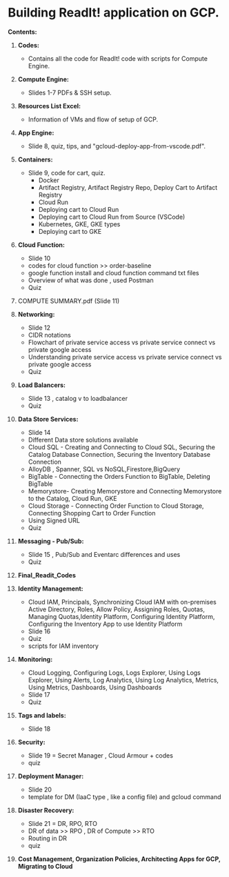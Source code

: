 Building ReadIt! application on GCP. 
=====================================================================
         
**Contents:**

1. **Codes:**
   - Contains all the code for ReadIt! code with scripts for Compute Engine.

2. **Compute Engine:**
   - Slides 1-7 PDFs & SSH setup.

3. **Resources List Excel:**
   - Information of VMs and flow of setup of GCP.

4. **App Engine:**
   - Slide 8, quiz, tips, and "gcloud-deploy-app-from-vscode.pdf".

5. **Containers:**
   - Slide 9, code for cart, quiz.
     - Docker
     - Artifact Registry, Artifact Registry Repo, Deploy Cart to Artifact Registry
     - Cloud Run
     - Deploying cart to Cloud Run
     - Deploying cart to Cloud Run from Source (VSCode)
     - Kubernetes, GKE, GKE types
     - Deploying cart to GKE

6. **Cloud Function:**
   - Slide 10
   - codes for cloud function >> order-baseline
   - google function install and cloud function command txt files
   - Overview of what was done , used Postman
   - Quiz

7. COMPUTE SUMMARY.pdf (Slide 11)

8. **Networking:**
   - Slide 12
   - CIDR notations
   - Flowchart of private service access vs private service connect vs private google access
   - Understanding private service access vs private service connect vs private google access
   - Quiz

9. **Load Balancers:**
   - Slide 13 , catalog v to loadbalancer
   - Quiz

9. **Data Store Services:**
   - Slide 14
   - Different Data store solutions available
   - Cloud SQL - Creating and Connecting to Cloud SQL, Securing the Catalog Database Connection, Securing the Inventory Database Connection
   - AlloyDB , Spanner, SQL vs NoSQL,Firestore,BigQuery
   - BigTable - Connecting the Orders Function to BigTable, Deleting BigTable
   - Memorystore- Creating Memorystore and Connecting Memorystore to the Catalog, Cloud Run, GKE 
   - Cloud Storage - Connecting Order Function to Cloud Storage, Connecting Shopping Cart to Order Function
   - Using Signed URL
   - Quiz

10. **Messaging - Pub/Sub:**
    - Slide 15 , Pub/Sub and Eventarc differences and uses
    - Quiz

11. **Final_Readit_Codes**

12. **Identity Management:**
    - Cloud IAM, Principals, Synchronizing Cloud IAM with on-premises Active Directory, Roles, Allow Policy, Assigning Roles, Quotas, Managing Quotas,Identity Platform, Configuring Identity Platform, Configuring the Inventory App to use Identity Platform
    - Slide 16
    - Quiz
    - scripts for IAM inventory

13. **Monitoring:**
    - Cloud Logging, Configuring Logs, Logs Explorer, Using Logs Explorer, Using Alerts, Log Analytics, Using Log Analytics, Metrics, Using Metrics, Dashboards, Using Dashboards
    - Slide 17
    - Quiz

14. **Tags and labels:**
    - Slide 18

15. **Security:**
    - Slide 19 = Secret Manager , Cloud Armour + codes
    - quiz
   
16. **Deployment Manager:**
    - Slide 20 
    - template for DM (IaaC type , like a config file) and gcloud command

17. **Disaster Recovery:**
    - Slide 21 = DR, RPO, RTO
    - DR of data >> RPO , DR of Compute >> RTO
    - Routing in DR
    - quiz
      
18. **Cost Management, Organization Policies, Architecting Apps for GCP, Migrating to Cloud**
